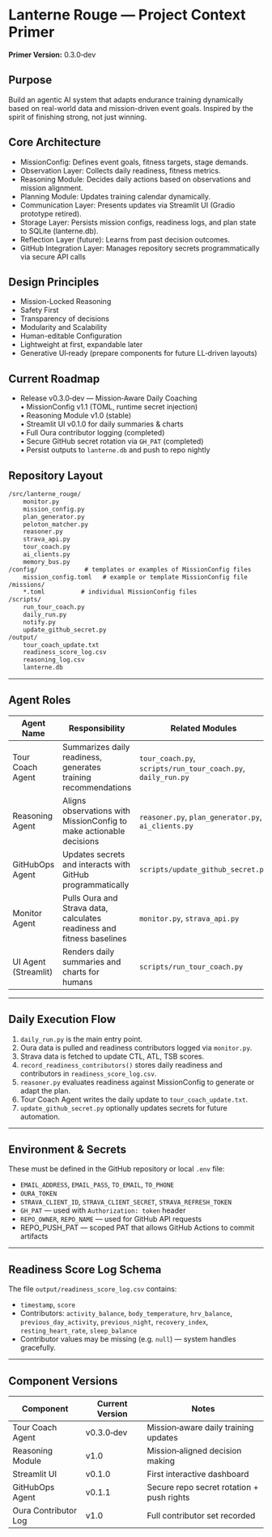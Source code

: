 # Lanterne Rouge — Project Context Primer

**Primer Version:** 0.3.0‑dev

## Purpose

Build an agentic AI system that adapts endurance training dynamically based on real-world data and mission-driven event goals. Inspired by the spirit of finishing strong, not just winning.

## Core Architecture

- MissionConfig: Defines event goals, fitness targets, stage demands.
- Observation Layer: Collects daily readiness, fitness metrics.
- Reasoning Module: Decides daily actions based on observations and mission alignment.
- Planning Module: Updates training calendar dynamically.
- Communication Layer: Presents updates via Streamlit UI (Gradio prototype retired).
- Storage Layer: Persists mission configs, readiness logs, and plan state to SQLite (lanterne.db).
- Reflection Layer (future): Learns from past decision outcomes.
- GitHub Integration Layer: Manages repository secrets programmatically via secure API calls

## Design Principles

- Mission-Locked Reasoning
- Safety First
- Transparency of decisions
- Modularity and Scalability
- Human-editable Configuration
- Lightweight at first, expandable later
- Generative UI‑ready (prepare components for future LL‑driven layouts)

## Current Roadmap

- Release v0.3.0‑dev — Mission‑Aware Daily Coaching  
    • MissionConfig v1.1 (TOML, runtime secret injection)  
    • Reasoning Module v1.0 (stable)  
    • Streamlit UI v0.1.0 for daily summaries & charts  
    • Full Oura contributor logging (completed)  
    • Secure GitHub secret rotation via `GH_PAT` (completed)  
    • Persist outputs to `lanterne.db` and push to repo nightly

## Repository Layout

```markdown
/src/lanterne_rouge/
    monitor.py
    mission_config.py
    plan_generator.py
    peloton_matcher.py
    reasoner.py
    strava_api.py
    tour_coach.py
    ai_clients.py
    memory_bus.py
/config/             # templates or examples of MissionConfig files
    mission_config.toml   # example or template MissionConfig file
/missions/
    *.toml          # individual MissionConfig files
/scripts/
    run_tour_coach.py
    daily_run.py
    notify.py
    update_github_secret.py
/output/
    tour_coach_update.txt
    readiness_score_log.csv
    reasoning_log.csv
    lanterne.db
```

---

## Agent Roles

| Agent Name          | Responsibility                                                                 | Related Modules                      |
|---------------------|----------------------------------------------------------------------------------|--------------------------------------|
| Tour Coach Agent    | Summarizes daily readiness, generates training recommendations                  | `tour_coach.py`, `scripts/run_tour_coach.py`, `daily_run.py` |
| Reasoning Agent     | Aligns observations with MissionConfig to make actionable decisions              | `reasoner.py`, `plan_generator.py`, `ai_clients.py` |
| GitHubOps Agent     | Updates secrets and interacts with GitHub programmatically                      | `scripts/update_github_secret.py`   |
| Monitor Agent       | Pulls Oura and Strava data, calculates readiness and fitness baselines           | `monitor.py`, `strava_api.py`       |
| UI Agent (Streamlit) | Renders daily summaries and charts for humans | `scripts/run_tour_coach.py` |

---

## Daily Execution Flow

1. `daily_run.py` is the main entry point.
2. Oura data is pulled and readiness contributors logged via `monitor.py`.
3. Strava data is fetched to update CTL, ATL, TSB scores.
4. `record_readiness_contributors()` stores daily readiness and contributors in `readiness_score_log.csv`.
5. `reasoner.py` evaluates readiness against MissionConfig to generate or adapt the plan.
6. Tour Coach Agent writes the daily update to `tour_coach_update.txt`.
7. `update_github_secret.py` optionally updates secrets for future automation.

---

## Environment & Secrets

These must be defined in the GitHub repository or local `.env` file:

- `EMAIL_ADDRESS`, `EMAIL_PASS`, `TO_EMAIL`, `TO_PHONE`
- `OURA_TOKEN`
- `STRAVA_CLIENT_ID`, `STRAVA_CLIENT_SECRET`, `STRAVA_REFRESH_TOKEN`
- `GH_PAT` — used with `Authorization: token` header
- `REPO_OWNER`, `REPO_NAME` — used for GitHub API requests
- REPO_PUSH_PAT — scoped PAT that allows GitHub Actions to commit artifacts

---

## Readiness Score Log Schema

The file `output/readiness_score_log.csv` contains:

- `timestamp`, `score`
- Contributors: `activity_balance`, `body_temperature`, `hrv_balance`, `previous_day_activity`, `previous_night`, `recovery_index`, `resting_heart_rate`, `sleep_balance`
- Contributor values may be missing (e.g. `null`) — system handles gracefully.

---

## Component Versions

| Component            | Current Version | Notes                                    |
|----------------------|-----------------|-------------------------------------------|
| Tour Coach Agent     | v0.3.0‑dev      | Mission‑aware daily training updates      |
| Reasoning Module     | v1.0            | Mission‑aligned decision making           |
| Streamlit UI         | v0.1.0          | First interactive dashboard               |
| GitHubOps Agent      | v0.1.1          | Secure repo secret rotation + push rights |
| Oura Contributor Log | v1.0            | Full contributor set recorded             |